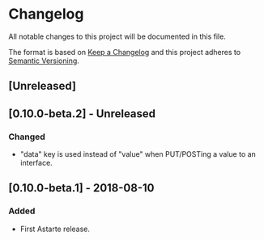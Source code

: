 # Changelog
All notable changes to this project will be documented in this file.

The format is based on [Keep a Changelog](http://keepachangelog.com/en/1.0.0/)
and this project adheres to [Semantic Versioning](http://semver.org/spec/v2.0.0.html).

## [Unreleased]

## [0.10.0-beta.2] - Unreleased
### Changed
- "data" key is used instead of "value" when PUT/POSTing a value to an interface.

## [0.10.0-beta.1] - 2018-08-10
### Added
- First Astarte release.
